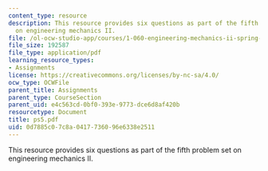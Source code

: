 ```yaml
---
content_type: resource
description: This resource provides six questions as part of the fifth problem set
  on engineering mechanics II.
file: /ol-ocw-studio-app/courses/1-060-engineering-mechanics-ii-spring-2006/0d7885c07c8a0417736096e6338e2511_ps5.pdf
file_size: 192587
file_type: application/pdf
learning_resource_types:
- Assignments
license: https://creativecommons.org/licenses/by-nc-sa/4.0/
ocw_type: OCWFile
parent_title: Assignments
parent_type: CourseSection
parent_uid: e4c563cd-0bf0-393e-9773-dce6d8af420b
resourcetype: Document
title: ps5.pdf
uid: 0d7885c0-7c8a-0417-7360-96e6338e2511
---
```

This resource provides six questions as part of the fifth problem set on engineering mechanics II.
